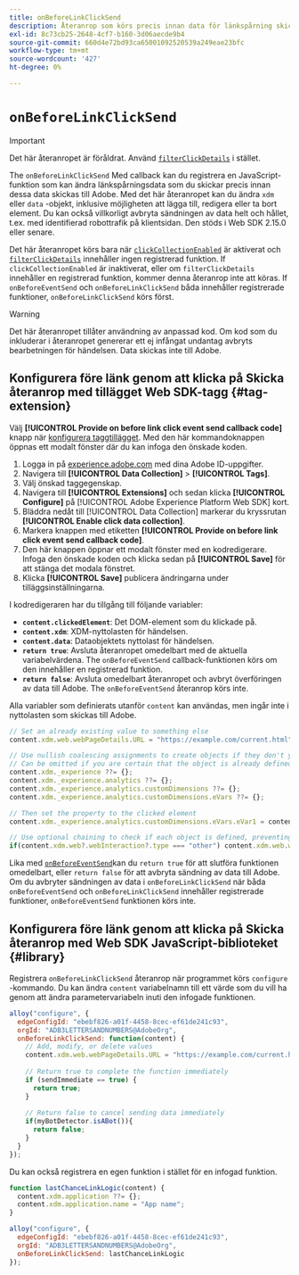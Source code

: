 ```yaml
---
title: onBeforeLinkClickSend
description: Återanrop som körs precis innan data för länkspårning skickas.
exl-id: 8c73cb25-2648-4cf7-b160-3d06aecde9b4
source-git-commit: 660d4e72bd93ca65001092520539a249eae23bfc
workflow-type: tm+mt
source-wordcount: '427'
ht-degree: 0%

---
```



# `onBeforeLinkClickSend`

>[!IMPORTANT]
>
>Det här återanropet är föråldrat. Använd [`filterClickDetails`](clickcollection.md) i stället.

The `onBeforeLinkClickSend` Med callback kan du registrera en JavaScript-funktion som kan ändra länkspårningsdata som du skickar precis innan dessa data skickas till Adobe. Med det här återanropet kan du ändra `xdm` eller `data` -objekt, inklusive möjligheten att lägga till, redigera eller ta bort element. Du kan också villkorligt avbryta sändningen av data helt och hållet, t.ex. med identifierad robottrafik på klientsidan. Den stöds i Web SDK 2.15.0 eller senare.

Det här återanropet körs bara när [`clickCollectionEnabled`](clickcollectionenabled.md) är aktiverat och [`filterClickDetails`](clickcollection.md) innehåller ingen registrerad funktion. If `clickCollectionEnabled` är inaktiverat, eller om `filterClickDetails` innehåller en registrerad funktion, kommer denna återanrop inte att köras. If `onBeforeEventSend` och `onBeforeLinkClickSend` båda innehåller registrerade funktioner, `onBeforeLinkClickSend` körs först.

>[!WARNING]
>
>Det här återanropet tillåter användning av anpassad kod. Om kod som du inkluderar i återanropet genererar ett ej infångat undantag avbryts bearbetningen för händelsen. Data skickas inte till Adobe.

## Konfigurera före länk genom att klicka på Skicka återanrop med tillägget Web SDK-tagg {#tag-extension}

Välj **[!UICONTROL Provide on before link click event send callback code]** knapp när [konfigurera taggtillägget](/help/tags/extensions/client/web-sdk/web-sdk-extension-configuration.md). Med den här kommandoknappen öppnas ett modalt fönster där du kan infoga den önskade koden.

1. Logga in på [experience.adobe.com](https://experience.adobe.com) med dina Adobe ID-uppgifter.
1. Navigera till **[!UICONTROL Data Collection]** > **[!UICONTROL Tags]**.
1. Välj önskad taggegenskap.
1. Navigera till **[!UICONTROL Extensions]** och sedan klicka **[!UICONTROL Configure]** på [!UICONTROL Adobe Experience Platform Web SDK] kort.
1. Bläddra nedåt till [!UICONTROL Data Collection] markerar du kryssrutan **[!UICONTROL Enable click data collection]**.
1. Markera knappen med etiketten **[!UICONTROL Provide on before link click event send callback code]**.
1. Den här knappen öppnar ett modalt fönster med en kodredigerare. Infoga den önskade koden och klicka sedan på **[!UICONTROL Save]** för att stänga det modala fönstret.
1. Klicka **[!UICONTROL Save]** publicera ändringarna under tilläggsinställningarna.

I kodredigeraren har du tillgång till följande variabler:

* **`content.clickedElement`**: Det DOM-element som du klickade på.
* **`content.xdm`**: XDM-nyttolasten för händelsen.
* **`content.data`**: Dataobjektets nyttolast för händelsen.
* **`return true`**: Avsluta återanropet omedelbart med de aktuella variabelvärdena. The `onBeforeEventSend` callback-funktionen körs om den innehåller en registrerad funktion.
* **`return false`**: Avsluta omedelbart återanropet och avbryt överföringen av data till Adobe. The `onBeforeEventSend` återanrop körs inte.

Alla variabler som definierats utanför `content` kan användas, men ingår inte i nyttolasten som skickas till Adobe.

```js
// Set an already existing value to something else
content.xdm.web.webPageDetails.URL = "https://example.com/current.html";

// Use nullish coalescing assignments to create objects if they don't yet exist, preventing undefined errors. 
// Can be omitted if you are certain that the object is already defined
content.xdm._experience ??= {};
content.xdm._experience.analytics ??= {};
content.xdm._experience.analytics.customDimensions ??= {};
content.xdm._experience.analytics.customDimensions.eVars ??= {};

// Then set the property to the clicked element
content.xdm._experience.analytics.customDimensions.eVars.eVar1 = content.clickedElement;

// Use optional chaining to check if each object is defined, preventing undefined errors
if(content.xdm.web?.webInteraction?.type === "other") content.xdm.web.webInteraction.type = "download";
```

Lika med [`onBeforeEventSend`](onbeforeeventsend.md)kan du `return true` för att slutföra funktionen omedelbart, eller `return false` för att avbryta sändning av data till Adobe. Om du avbryter sändningen av data i `onBeforeLinkClickSend` när båda `onBeforeEventSend` och `onBeforeLinkClickSend` innehåller registrerade funktioner, `onBeforeEventSend` funktionen körs inte.

## Konfigurera före länk genom att klicka på Skicka återanrop med Web SDK JavaScript-biblioteket {#library}

Registrera `onBeforeLinkClickSend` återanrop när programmet körs `configure` -kommando. Du kan ändra `content` variabelnamn till ett värde som du vill ha genom att ändra parametervariabeln inuti den infogade funktionen.

```js
alloy("configure", {
  edgeConfigId: "ebebf826-a01f-4458-8cec-ef61de241c93",
  orgId: "ADB3LETTERSANDNUMBERS@AdobeOrg",
  onBeforeLinkClickSend: function(content) {
    // Add, modify, or delete values
    content.xdm.web.webPageDetails.URL = "https://example.com/current.html";
    
    // Return true to complete the function immediately
    if (sendImmediate == true) {
      return true;
    }
    
    // Return false to cancel sending data immediately
    if(myBotDetector.isABot()){
      return false;
    }
  }
});
```

Du kan också registrera en egen funktion i stället för en infogad funktion.

```js
function lastChanceLinkLogic(content) {
  content.xdm.application ??= {};
  content.xdm.application.name = "App name";
}

alloy("configure", {
  edgeConfigId: "ebebf826-a01f-4458-8cec-ef61de241c93",
  orgId: "ADB3LETTERSANDNUMBERS@AdobeOrg",
  onBeforeLinkClickSend: lastChanceLinkLogic
});    
```
